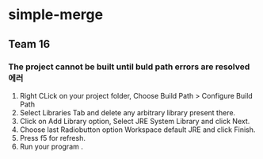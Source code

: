 # simple-merge
## Team 16

### The project cannot be built until buld path errors are resolved 에러
1. Right CLick on your project folder, Choose Build Path > Configure Build Path
2. Select Libraries Tab and delete any arbitrary library present there.
3. Click on Add Library option, Select JRE System Library and click Next.
4. Choose last Radiobutton option Workspace default JRE and click Finish.
5. Press f5 for refresh.
6. Run your program .
